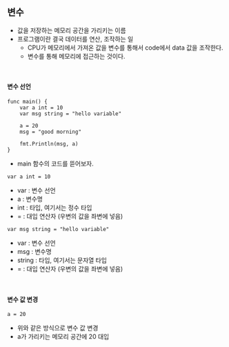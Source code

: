 ## 변수 

-  값을 저장하는 메모리 공간을 가리키는 이름 
- 프로그램이란 결국 데이터를 연산, 조작하는 일 
    - CPU가 메모리에서 가져온 값을 변수를 통해서 code에서 data 값을 조작한다. 
    - 변수를 통해 메모리에 접근하는 것이다. 
<br>

#### 변수 선언 

```
func main() {
	var a int = 10
	var msg string = "hello variable"

	a = 20
	msg = "good morning"

	fmt.Println(msg, a)
}
```

- main 함수의 코드를 뜯어보자. 

```
var a int = 10 
```

- var : 변수 선언 
- a : 변수명 
- int : 타입, 여기서는 정수 타입  
- = : 대입 연산자 (우변의 값을 좌변에 넣음) 

```
var msg string = "hello variable"
```

- var : 변수 선언 
- msg : 변수명 
- string : 타입, 여기서는 문자열 타입  
- = : 대입 연산자 (우변의 값을 좌변에 넣음) 
<br>

#### 변수 값 변경 

```
a = 20 
```

- 위와 같은 방식으로 변수 값 변경 
- a가 가리키는 메모리 공간에 20 대입 
